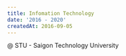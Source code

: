 ```yaml
---
title: Infomation Technology
date: '2016 - 2020'
createdAt: 2016-09-05
---
```

@ <span class="tw-text-blue-700">S</span
                ><span class="tw-text-red-700">T</span
                ><span class="tw-text-blue-700">U</span> - Saigon Technology University
